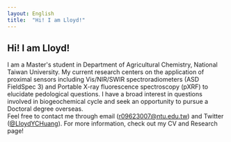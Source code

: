 ```yaml
---
layout: English
title:  "Hi! I am Lloyd!"
---  
```

## Hi! I am Lloyd!  
  
I am a Master's student in Department of Agricultural Chemistry, National Taiwan University. My current research centers on the application of proximal sensors including Vis/NIR/SWIR spectroradiometers (ASD FieldSpec 3) and Portable X-ray fluorescence spectroscopy (pXRF) to elucidate pedological questions. I have a broad interest in questions involved in biogeochemical cycle and seek an opportunity to pursue a Doctoral degree overseas.  
Feel free to contact me through email (r09623007@ntu.edu.tw) and Twitter (<a href="https://twitter.com/LloydYCHuang" target="_blank">@LloydYCHuang</a>). For more information, check out my CV and Research page!   
